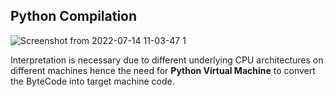 ## Python Compilation 
![Screenshot from 2022-07-14 11-03-47 1](https://user-images.githubusercontent.com/10972674/178933891-94a6a4f9-1cb0-46c5-8027-ec5ddd330df0.png)

Interpretation is necessary due to different underlying CPU architectures on different machines hence the need for **Python Virtual Machine** to convert the ByteCode into target machine code.


